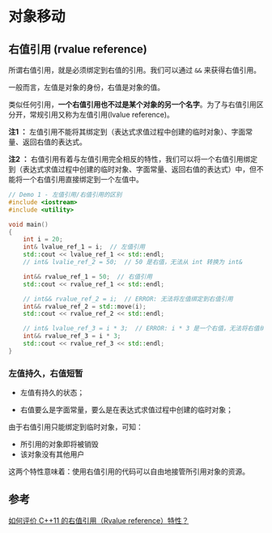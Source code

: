 # 对象移动





## 右值引用 (rvalue reference)

所谓右值引用，就是必须绑定到右值的引用。我们可以通过 `&&` 来获得右值引用。

一般而言，左值是对象的身份，右值是对象的值。



类似任何引用，**一个右值引用也不过是某个对象的另一个名字**。为了与右值引用区分开，常规引用又称为左值引用(lvalue reference)。



**注1 ：** 左值引用不能将其绑定到（表达式求值过程中创建的临时对象）、字面常量、返回右值的表达式。

**注2 ：** 右值引用有着与左值引用完全相反的特性，我们可以将一个右值引用绑定到（表达式求值过程中创建的临时对象、字面常量、返回右值的表达式）中，但不能将一个右值引用直接绑定到一个左值中。



```c++
// Demo 1 - 左值引用/右值引用的区别
#include <iostream>
#include <utility>

void main()
{
	int i = 20;
	int& lvalue_ref_1 = i;  // 左值引用
	std::cout << lvalue_ref_1 << std::endl;
	// int& lvalie_ref_2 = 50;  // 50 是右值，无法从 int 转换为 int&

	int&& rvalue_ref_1 = 50;  // 右值引用
	std::cout << rvalue_ref_1 << std::endl;

	// int&& rvalue_ref_2 = i;  // ERROR: 无法将左值绑定到右值引用
	int&& rvalue_ref_2 = std::move(i);
	std::cout << rvalue_ref_2 << std::endl;

	// int& lvalue_ref_3 = i * 3;  // ERROR: i * 3 是一个右值，无法将右值绑定到左值引用
	int&& rvalue_ref_3 = i * 3;
	std::cout << rvalue_ref_3 << std::endl;
}
```



### 左值持久，右值短暂

* 左值有持久的状态；

* 右值要么是字面常量，要么是在表达式求值过程中创建的临时对象；



由于右值引用只能绑定到临时对象，可知：

* 所引用的对象即将被销毁
* 该对象没有其他用户



这两个特性意味着：使用右值引用的代码可以自由地接管所引用对象的资源。







## 参考

[如何评价 C++11 的右值引用（Rvalue reference）特性？](https://www.zhihu.com/question/22111546)











